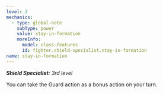```yaml
---
level: 3
mechanics:
  - type: global-note
    subType: power
    value: stay-in-formation
    moreInfo:
      model: class-features
      id: fighter.shield-specialist.stay-in-formation
name: stay-in-formation
---
```

_**Shield Specialist:** 3rd level_
You can take the Guard action as a bonus action on your turn.